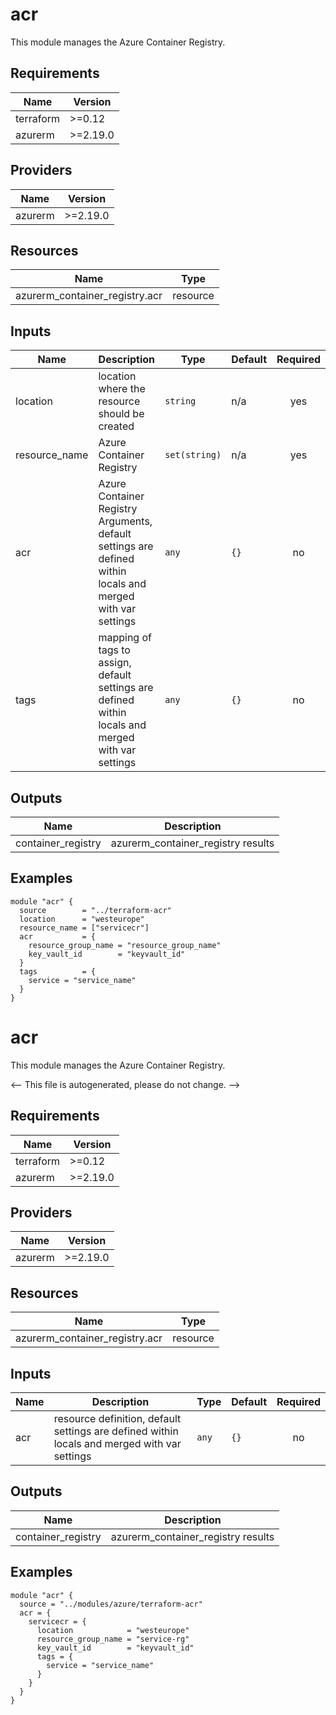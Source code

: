 # acr

This module manages the Azure Container Registry.

## Requirements

| Name      | Version  |
| --------- | -------- |
| terraform | >=0.12   |
| azurerm   | >=2.19.0 |

## Providers

| Name    | Version  |
| ------- | -------- |
| azurerm | >=2.19.0 |

## Resources

| Name                           | Type     |
| ------------------------------ | -------- |
| azurerm_container_registry.acr | resource |

## Inputs

| Name          | Description                                                                                                 | Type          | Default | Required |
| ------------- | ----------------------------------------------------------------------------------------------------------- | ------------- | ------- | :------: |
| location      | location where the resource should be created                                                               | `string`      | n/a     |   yes    |
| resource_name | Azure Container Registry                                                                                    | `set(string)` | n/a     |   yes    |
| acr           | Azure Container Registry Arguments, default settings are defined within locals and merged with var settings | `any`         | `{}`    |    no    |
| tags          | mapping of tags to assign, default settings are defined within locals and merged with var settings          | `any`         | `{}`    |    no    |

## Outputs

| Name               | Description                        |
| ------------------ | ---------------------------------- |
| container_registry | azurerm_container_registry results |

## Examples

```hcl
module "acr" {
  source        = "../terraform-acr"
  location      = "westeurope"
  resource_name = ["servicecr"]
  acr           = {
    resource_group_name = "resource_group_name"
    key_vault_id        = "keyvault_id"
  }
  tags          = {
    service = "service_name"
  }
}
```

<!-- BEGIN_TF_DOCS -->
# acr

This module manages the Azure Container Registry.

<-- This file is autogenerated, please do not change. -->

## Requirements

| Name | Version |
|------|---------|
| terraform | >=0.12 |
| azurerm | >=2.19.0 |

## Providers

| Name | Version |
|------|---------|
| azurerm | >=2.19.0 |

## Resources

| Name | Type |
|------|------|
| azurerm_container_registry.acr | resource |

## Inputs

| Name | Description | Type | Default | Required |
|------|-------------|------|---------|:--------:|
| acr | resource definition, default settings are defined within locals and merged with var settings | `any` | `{}` | no |

## Outputs

| Name | Description |
|------|-------------|
| container_registry | azurerm_container_registry results |

## Examples

```hcl
module "acr" {
  source = "../modules/azure/terraform-acr"
  acr = {
    servicecr = {
      location            = "westeurope"
      resource_group_name = "service-rg"
      key_vault_id        = "keyvault_id"
      tags = {
        service = "service_name"
      }
    }
  }
}
```
<!-- END_TF_DOCS -->
